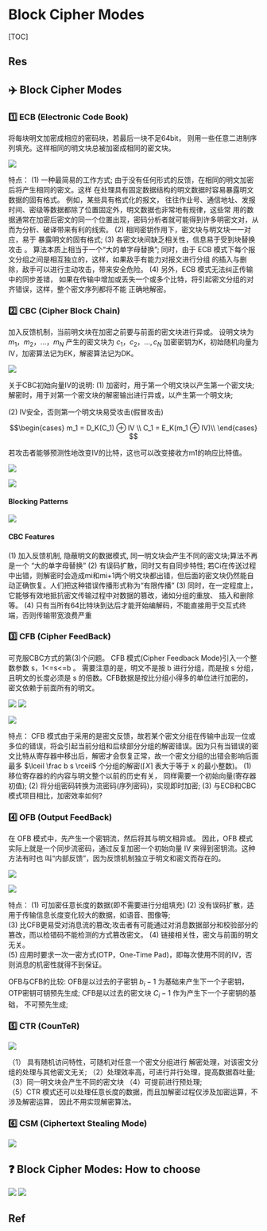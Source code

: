 # Block Cipher Modes

[TOC]



## Res



## ✈️ Block Cipher Modes
### 1️⃣ ECB (Electronic Code Book)
将每块明文加密成相应的密码块，若最后一块不足64bit， 则用一些任意二进制序列填充。这样相同的明文块总被加密成相同的密文块。

![](../../../../../../../../Assets/Pics/Screenshot%202023-04-25%20at%208.51.09%20PM.png)

特点：
(1) 一种最简易的工作方式; 由于没有任何形式的反馈，在相同的明文加密后将产生相同的密文。这样 在处理具有固定数据结构的明文数据时容易暴露明文数据的固有格式。
	例如，某些具有格式化的报文， 往往作业号、通信地址、发报时间、密级等数据都除了位置固定外，明文数据也非常地有规律，这些常 用的数据通常在加密后密文的同一个位置出现，密码分析者就可能得到许多明密文对，从而为分析、破译带来有利的线索。
(2) 相同密钥作用下，密文块与明文块一一对应，易于 暴露明文的固有格式;
(3) 各密文块间缺乏相关性，信息易于受到块替换攻击 。 算法本质上相当于一个“大的单字母替换”; 同时，由于 ECB 模式下每个报文分组之间是相互独立的，这样，如果敌手有能力对报文进行分组 的插入与删除，敌手可以进行主动攻击，带来安全危险。
(4) 另外，ECB 模式无法纠正传输中的同步差错， 如果在传输中增加或丢失一个或多个比特，将引起密文分组的对齐错误，这样，整个密文序列都将不能 正确地解密。


### 2️⃣ CBC (Cipher Block Chain)
加入反馈机制，当前明文块在加密之前要与前面的密文块进行异或。
设明文块为 $m_1，m_2，...， m_N$ 产生的密文块为 $c_1，c_2，..., c_N$ 加密密钥为K，初始随机向量为IV，加密算法记为EK，解密算法记为DK。

![](../../../../../../../../Assets/Pics/Screenshot%202023-04-25%20at%208.06.06%20PM.png)

关于CBC初始向量IV的说明:
(1) 加密时，用于第一个明文块以产生第一个密文块; 解密时，用于对第一个密文块的解密输出进行异或，以产生第一个明文块;

(2) IV安全，否则第一个明文块易受攻击(假冒攻击) 

$$\begin{cases}
m_1 = D_K(C_1) ⊕ IV \\
C_1 = E_K(m_1 ⊕ IV)\\
\end{cases}
$$

若攻击者能够预测性地改变IV的比特，这也可以改变接收方m1的响应比特值。

![](../../../../../../../../Assets/Pics/Screenshot%202023-04-25%20at%208.50.17%20PM.png)


![](../../../../../../../../Assets/Pics/Screenshot%202023-06-14%20at%206.35.51%20PM.png)

#### Blocking Patterns
![](../../../../../../../../Assets/Pics/Screenshot%202023-04-12%20at%203.17.35%20PM.png)


#### CBC Features
(1) 加入反馈机制, 隐蔽明文的数据模式, 同一明文块会产生不同的密文块;算法不再是一个 “大的单字母替换”
(2) 有误码扩散，同时又有自同步特性; 若Ci在传送过程中出错，则解密时会造成mi和mi+1两个明文块都出错，但后面的密文块仍然能自动正确恢复。人们把这种错误传播形式称为“有限传播”
(3) 同时，在一定程度上，它能够有效地抵抗密文传输过程中对数据的篡改，诸如分组的重放、 插入和删除等。
(4) 只有当所有64比特块到达后才能开始编解码，不能直接用于交互式终端，否则传输带宽浪费严重


### 3️⃣ CFB (Cipher FeedBack)
可克服CBC方式的第(3)个问题。
CFB 模式(Cipher Feedback Mode)引入一个整数参数 s，1<=s<=b 。 需要注意的是，明文不是按 b 进行分组，而是按 s 分组，且明文的长度必须是 s 的倍数。CFB数据是按比分组小得多的单位进行加密的，密文依赖于前面所有的明文。

![](../../../../../../../../Assets/Pics/Screenshot%202023-04-25%20at%208.19.12%20PM.png)
![](../../../../../../../../Assets/Pics/Screenshot%202023-04-25%20at%208.19.21%20PM.png)

![](../../../../../../../../Assets/Pics/Screenshot%202023-06-14%20at%206.39.10%20PM.png)

特点：
CFB 模式由于采用的是密文反馈，故若某个密文分组在传输中出现一位或多位的错误，将会引起当前分组和后续部分分组的解密错误。因为只有当错误的密文比特从寄存器中移出后，解密才会恢复正常，故一个密文分组的出错会影响后面最多 $\lceil \frac b s \rceil$ 个分组的解密($\lceil X \rceil$ 表大于等于 x 的最小整数)。
(1) 移位寄存器的的内容与明文整个以前的历史有关， 同样需要一个初始向量(寄存器初值);
(2) 将分组密码转换为流密码(序列密码)，实现即时加密;
(3) 与ECB和CBC 模式项目相比，加密效率如何?


### 4️⃣ OFB (Output FeedBack)
在 OFB 模式中，先产生一个密钥流，然后将其与明文相异或。 因此，OFB 模式实际上就是一个同步流密码，通过反复加密一个初始向量 IV 来得到密钥流。这种方法有时也 叫“内部反馈”，因为反馈机制独立于明文和密文而存在的。

![](../../../../../../../../Assets/Pics/Screenshot%202023-04-25%20at%208.29.07%20PM.png)

![](../../../../../../../../Assets/Pics/Screenshot%202023-06-14%20at%206.40.33%20PM.png)

特点：
(1) 可加密任意长度的数据(即不需要进行分组填充) 
(2) 没有误码扩散，适用于传输信息长度变化较大的数据，如语音、图像等;  
(3) 比CFB更易受对消息流的篡改;攻击者有可能通过对消息数据部分和校验部分的篡改，而以检错码不能检测的方式篡改密文。
(4) 链接相关性，密文与前面的明文无关。  
(5) 应用时要求一次一密方式(OTP，One-Time Pad)，即每次使用不同的IV，否则消息的机密性就得不到保证。

OFB与CFB的比较:
OFB是以过去的子密钥 $b_i-1$ 为基础来产生下一个子密钥， OTP密钥可钥预先生成;
CFB是以过去的密文块 $C_i-1$ 作为产生下一个子密钥的基础， 不可预先生成;



### 5️⃣ CTR (CounTeR)

![](../../../../../../../../Assets/Pics/Screenshot%202023-04-25%20at%208.33.18%20PM.png)


（1） 具有随机访问特性，可随机对任意一个密文分组进行 解密处理，对该密文分组的处理与其他密文无关;
（2）处理效率高，可进行并行处理，提高数据吞吐量;
（3）同一明文块会产生不同的密文块
（4）可提前进行预处理;  
（5）CTR 模式还可以处理任意长度的数据，而且加解密过程仅涉及加密运算，不涉及解密运算， 因此不用实现解密算法。


### 6️⃣ CSM (Ciphertext Stealing Mode)

![](../../../../../../../../Assets/Pics/Screenshot%202023-06-14%20at%206.41.42%20PM.png)



## ❓ Block Cipher Modes: How to choose
![](../../../../../../../../Assets/Pics/Screenshot%202023-04-12%20at%203.48.17%20PM.png)
![](../../../../../../../../Assets/Pics/Screenshot%202023-04-12%20at%203.51.54%20PM.png)




## Ref

